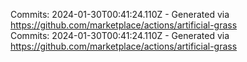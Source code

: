 Commits: 2024-01-30T00:41:24.110Z - Generated via https://github.com/marketplace/actions/artificial-grass
<br>
Commits: 2024-01-30T00:41:24.110Z - Generated via https://github.com/marketplace/actions/artificial-grass
<br>
